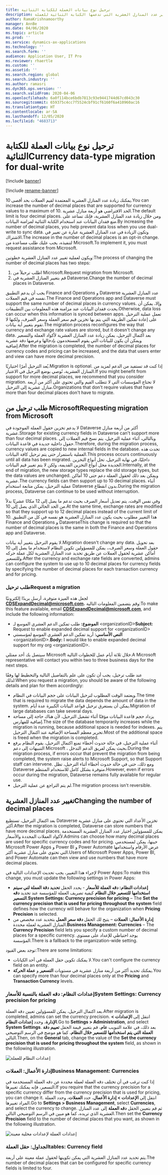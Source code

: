 ```yaml
---
title: ترحيل نوع بيانات العملة للكتابة الثنائية
description: يوضح هذا الموضوع كيفية تغيير عدد المنازل العشرية التي تدعمها الكتابة الثنائية للعملة.
author: RamaKrishnamoorthy
manager: AnnBe
ms.date: 04/06/2020
ms.topic: article
ms.prod: ''
ms.service: dynamics-ax-applications
ms.technology: ''
ms.search.form: ''
audience: Application User, IT Pro
ms.reviewer: rhaertle
ms.custom: ''
ms.assetid: ''
ms.search.region: global
ms.search.industry: ''
ms.author: ramasri
ms.dyn365.ops.version: ''
ms.search.validFrom: 2020-04-06
ms.openlocfilehash: 6a0f114bce6bdb7813c93e9441744d67cd043c30
ms.sourcegitcommit: 659375c4cc7f5524cbf91cf6160f6a410960ac16
ms.translationtype: HT
ms.contentlocale: ar-SA
ms.lasthandoff: 12/05/2020
ms.locfileid: "4683713"
---
```

# <a name="currency-data-type-migration-for-dual-write"></a><span data-ttu-id="20440-103">ترحيل نوع بيانات العملة للكتابة الثنائية</span><span class="sxs-lookup"><span data-stu-id="20440-103">Currency data-type migration for dual-write</span></span>

[!include [banner](../../includes/banner.md)]

[!include [rename-banner](~/includes/cc-data-platform-banner.md)]

<span data-ttu-id="20440-104">يمكنك زيادة عدد المنازل العشرية المعتمدة لقيم العملات بحد أقصى 10.</span><span class="sxs-lookup"><span data-stu-id="20440-104">You can increase the number of decimal places that are supported for currency values to a maximum of 10.</span></span> <span data-ttu-id="20440-105">الحد الافتراضي هو أربعة منازل عشرية.</span><span class="sxs-lookup"><span data-stu-id="20440-105">The default limit is four decimal places.</span></span> <span data-ttu-id="20440-106">ومن خلال زيادة عدد المنازل العشرية، فإنك تساعد على منع فقدان البيانات عند استخدام الكتابة الثنائية لمزامنة البيانات.</span><span class="sxs-lookup"><span data-stu-id="20440-106">By increasing the number of decimal places, you help prevent data loss when you use dual-write to sync data.</span></span> <span data-ttu-id="20440-107">وتكون الزيادة في عدد المنازل العشرية عبارة عن تغيير في الاشتراك.</span><span class="sxs-lookup"><span data-stu-id="20440-107">The increase in the number of decimal places is an opt-in change.</span></span> <span data-ttu-id="20440-108">لتنفيذه، يجب عليك طلب مساعدة من Microsoft.</span><span class="sxs-lookup"><span data-stu-id="20440-108">To implement it, you must request assistance from Microsoft.</span></span>

<span data-ttu-id="20440-109">ويكون لعملية تغيير عدد المنازل العشرية خطوتين:</span><span class="sxs-lookup"><span data-stu-id="20440-109">The process of changing the number of decimal places has two steps:</span></span>

1. <span data-ttu-id="20440-110">اطلب ترحيلاً من Microsoft.</span><span class="sxs-lookup"><span data-stu-id="20440-110">Request migration from Microsoft.</span></span>
2. <span data-ttu-id="20440-111">قم بتغيير المنازل العشرية في Dataverse.</span><span class="sxs-lookup"><span data-stu-id="20440-111">Change the number of decimal places in Dataverse.</span></span>

<span data-ttu-id="20440-112">يجب أن يدعم التطبيق Finance and Operations و Dataverse عدد المنازل العشرية نفسه في قيم العملات.</span><span class="sxs-lookup"><span data-stu-id="20440-112">The Finance and Operations app and Dataverse must support the same number of decimal places in currency values.</span></span> <span data-ttu-id="20440-113">وإلا، يمكن أن يحدث فقدان البيانات عند مزامنة هذه المعلومات بين التطبيقات.</span><span class="sxs-lookup"><span data-stu-id="20440-113">Otherwise, data loss can occur when this information is synced between apps.</span></span> <span data-ttu-id="20440-114">تعمل عملية الترحيل على إعادة تمكين الطريقة التي يتم بها تخزين قيم سعر العملة وسعر الصرف، ولكنها لا تقوم بتغيير أية بيانات.</span><span class="sxs-lookup"><span data-stu-id="20440-114">The migration process reconfigures the way that currency and exchange rate values are stored, but it doesn't change any data.</span></span> <span data-ttu-id="20440-115">بعد اكتمال الترحيل، يمكن زيادة عدد المنازل العشرية لأكواد العملة والتسعير ويمكن أن يكون للبيانات التي يقوم المستخدمون بإدخالها وعرضها دقة عشرية إضافية.</span><span class="sxs-lookup"><span data-stu-id="20440-115">After the migration is completed, the number of decimal places for currency codes and pricing can be increased, and the data that users enter and view can have more decimal precision.</span></span>

<span data-ttu-id="20440-116">يُعد الترحيل أمرًا اختياريًا.</span><span class="sxs-lookup"><span data-stu-id="20440-116">Migration is optional.</span></span> <span data-ttu-id="20440-117">إذا كنت قد تستفيد من الدعم لمزيد من المنازل العشرية، نُوصي بوضع الترحيل في الاعتبار.</span><span class="sxs-lookup"><span data-stu-id="20440-117">If you might benefit from support for more decimal places, we recommend that you consider migration.</span></span> <span data-ttu-id="20440-118">لا تحتاج المؤسسات التي لا تتطلب القيم والتي تحتوي على أكثر من أربعة منازل عشرية إلى الترحيل.</span><span class="sxs-lookup"><span data-stu-id="20440-118">Organizations that don't require values that have more than four decimal places don't have to migrate.</span></span>

## <a name="requesting-migration-from-microsoft"></a><span data-ttu-id="20440-119">طلب ترحيل من Microsoft</span><span class="sxs-lookup"><span data-stu-id="20440-119">Requesting migration from Microsoft</span></span>

<span data-ttu-id="20440-120">لا يدعم تخزين حقول العملة الموجودة في Dataverse أكثر من أربعة منازل عشرية.</span><span class="sxs-lookup"><span data-stu-id="20440-120">Storage for existing currency fields in Dataverse can't support more than four decimal places.</span></span> <span data-ttu-id="20440-121">وبالتالي، أثناء عملية الترحيل، يتم نسخ قيم العملات إلى حقول داخلية جديدة في قاعدة البيانات.</span><span class="sxs-lookup"><span data-stu-id="20440-121">Therefore, during the migration process, currency values are copied to new internal fields in the database.</span></span> <span data-ttu-id="20440-122">تحدث هذه العملية باستمرار حتى يتم ترحيل كافة البيانات.</span><span class="sxs-lookup"><span data-stu-id="20440-122">This process occurs continuously until all data has been migrated.</span></span> <span data-ttu-id="20440-123">داخليًا، في نهاية الترحيل، تحل أنواع التخزين الجديدة محل أنواع التخزين القديمة، ولكن لا يتم تغيير قيم البيانات.</span><span class="sxs-lookup"><span data-stu-id="20440-123">Internally, at the end of migration, the new storage types replace the old storage types, but the data values are unchanged.</span></span> <span data-ttu-id="20440-124">ويمكن بعد ذلك لحقول العملة دعم حتى 10 أماكن عشرية.</span><span class="sxs-lookup"><span data-stu-id="20440-124">The currency fields can then support up to 10 decimal places.</span></span> <span data-ttu-id="20440-125">أثناء عملية الترحيل، يمكن متابعة استخدام Dataverse بدون انقطاع.</span><span class="sxs-lookup"><span data-stu-id="20440-125">During the migration process, Dataverse can continue to be used without interruption.</span></span>

<span data-ttu-id="20440-126">وفي نفس الوقت، يتم تعديل أسعار الصرف بحيث تدعم ما يصل إلى 12 مكانًا عشريًا بدلاً من الحد الحالي الذي يصل إلى 10.</span><span class="sxs-lookup"><span data-stu-id="20440-126">At the same time, exchange rates are modified so that they support up to 12 decimal places instead of the current limit of 10.</span></span> <span data-ttu-id="20440-127">هذا التغيير مطلوب بحيث يكون عدد المنازل العشرية هو نفسه في كل من التطبيق Finance and Operations و Dataverse</span><span class="sxs-lookup"><span data-stu-id="20440-127">This change is required so that the number of decimal places is the same in both the Finance and Operations app and Dataverse.</span></span>

<span data-ttu-id="20440-128">لا يقوم الترحيل بتغيير أية بيانات.</span><span class="sxs-lookup"><span data-stu-id="20440-128">Migration doesn't change any data.</span></span> <span data-ttu-id="20440-129">بعد تحويل حقول العملة وسعر الصرف،، يمكن للمسؤولين تكوين النظام لاستخدام ما يصل إلى 10 أماكن عشرية لحقول العملات عن طريق تحديد عدد المنازل العشرية لكل عملة حركه وللتسعير.</span><span class="sxs-lookup"><span data-stu-id="20440-129">After the currency and exchange rate fields are converted, admins can configure the system to use up to 10 decimal places for currency fields by specifying the number of decimal places for each transaction currency and for pricing.</span></span>

### <a name="request-a-migration"></a><span data-ttu-id="20440-130">طلب ترحيل</span><span class="sxs-lookup"><span data-stu-id="20440-130">Request a migration</span></span>

<span data-ttu-id="20440-131">لجعل هذه الميزة متوفرة، أرسل بريدًا إلكترونيًا **CDSExpandDecimal@microsoft.com**، وقم بتضمين المعلومات التالية:</span><span class="sxs-lookup"><span data-stu-id="20440-131">To make this feature available, email **CDSExpandDecimal@microsoft.com**, and include the following information:</span></span>

+ <span data-ttu-id="20440-132">**الموضوع:** طلب تمكين الدعم العشري الموسع لـ \<organizationID\></span><span class="sxs-lookup"><span data-stu-id="20440-132">**Subject:** Request to enable expanded decimal support for \<organizationID\></span></span>
+ <span data-ttu-id="20440-133">**النص الأساسي:** أريد تمكين الدعم العشري الموسع لمؤسستي \<organizationID\>.</span><span class="sxs-lookup"><span data-stu-id="20440-133">**Body:** I would like to enable expanded decimal support for my org \<organizationID\>.</span></span>

<span data-ttu-id="20440-134">سيتصل بك أحد ممثلي Microsoft خلال ثلاثة أيام عمل للخطوات التالية.</span><span class="sxs-lookup"><span data-stu-id="20440-134">A Microsoft representative will contact you within two to three business days for the next steps.</span></span>

<span data-ttu-id="20440-135">عند طلب ترحيل، يجب أن تكون على علم بالتفاصيل التالية والتخطيط لها وفقًا لذلك:</span><span class="sxs-lookup"><span data-stu-id="20440-135">When you request a migration, you should be aware of the following details and plan for them accordingly:</span></span>

+ <span data-ttu-id="20440-136">ويعتمد الوقت المطلوب لترحيل البيانات على حجم البيانات في النظام.</span><span class="sxs-lookup"><span data-stu-id="20440-136">The time that is required to migrate the data depends the amount of data in the system.</span></span> <span data-ttu-id="20440-137">يمكن أن يستغرق ترحيل قواعد البيانات الكبيرة عدة أيام.</span><span class="sxs-lookup"><span data-stu-id="20440-137">Migration of large databases can take several days.</span></span>
+ <span data-ttu-id="20440-138">يزداد حجم قاعدة البيانات مؤقتًا أثناء تشغيل الترحيل، لأن هناك حاجة إلى مساحة إضافية للفهارس.</span><span class="sxs-lookup"><span data-stu-id="20440-138">The size of the database temporarily increases while the migration is running, because additional space is needed for indexes.</span></span> <span data-ttu-id="20440-139">يتم تحرير معظم المساحة الإضافية عند اكتمال الترحيل.</span><span class="sxs-lookup"><span data-stu-id="20440-139">Most of the additional space is freed when the migration is completed.</span></span>
+ <span data-ttu-id="20440-140">أثناء عملية الترحيل، في حالة حدوث أخطاء تمنع اكتمال الترحيل، يقوم النظام برفع التنبيهات إلى دعم Microsoft ، بحيث يمكن لفريق الدعم التدخل.</span><span class="sxs-lookup"><span data-stu-id="20440-140">During the migration process, if errors occur that prevent the migration from being completed, the system raise alerts to Microsoft Support, so that Support staff can intervene.</span></span> <span data-ttu-id="20440-141">ومع ذلك، حتى في حالة حدوث أخطاء أثناء الترحيل، تظل Dataverse متوفرة بشكل كامل للاستخدام المنتظم.</span><span class="sxs-lookup"><span data-stu-id="20440-141">However, even if errors occur during the migration, Dataverse remains fully available for regular use.</span></span>
+ <span data-ttu-id="20440-142">لم يتم التراجع عن عملية الترحيل.</span><span class="sxs-lookup"><span data-stu-id="20440-142">The migration process isn't reversible.</span></span>

## <a name="changing-the-number-of-decimal-places"></a><span data-ttu-id="20440-143">تغيير عدد المنازل العشرية</span><span class="sxs-lookup"><span data-stu-id="20440-143">Changing the number of decimal places</span></span>

<span data-ttu-id="20440-144">بعد اكتمال الترحيل، تستطيع Dataverse تخزين الأعداد التي تحتوي على منازل عشرية أكثر.</span><span class="sxs-lookup"><span data-stu-id="20440-144">After the migration is completed, Dataverse can store numbers that have more decimal places.</span></span> <span data-ttu-id="20440-145">يمكن للمسؤولين اختيار عدد المنازل العشرية المستخدمة لأكواد العملات المحددة والأسعار.</span><span class="sxs-lookup"><span data-stu-id="20440-145">Admins can choose how many decimal places are used for specific currency codes and for pricing.</span></span> <span data-ttu-id="20440-146">حينها، يمكن لمستخدمي Microsoft Power Apps و Power BI و Power Automate عرض الأرقام واستخدامها التي تحتوي على منازل عشرية أكثر.</span><span class="sxs-lookup"><span data-stu-id="20440-146">Users of Microsoft Power Apps, Power BI, and Power Automate can then view and use numbers that have more decimal places.</span></span>

<span data-ttu-id="20440-147">لإجراء هذا التغيير، يجب تحديث الإعدادات التالية في Power Apps:</span><span class="sxs-lookup"><span data-stu-id="20440-147">To make this change, you must update the following settings in Power Apps:</span></span>

+ <span data-ttu-id="20440-148">**إعدادات النظام: دقه العملة للأسعار** - يحدد الحقل **تحديد دقة العملة لتي سيتم استخدامها للتسعير خلال النظام** كيفية تصريف العملة للمؤسسة عند تحديد **دقه التسعير**.</span><span class="sxs-lookup"><span data-stu-id="20440-148">**System Settings: Currency precision for pricing** – The **Set the currency precision that is used for pricing throughout the system** field defines how the currency will behave for the organization when **Pricing Precision** is selected.</span></span>
+ <span data-ttu-id="20440-149">**إدارة الأعمال: العملات** – يتيح لك الحقل **دقة سعر العمل** بتحديد عدد مخصص من المنازل العشرية لعملة محددة.</span><span class="sxs-lookup"><span data-stu-id="20440-149">**Business Management: Currencies** – The **Currency Precision** field lets you specify a custom number of decimal places for a specific currency.</span></span> <span data-ttu-id="20440-150">يوجد احتياطي للإعداد على مستوى المؤسسة.</span><span class="sxs-lookup"><span data-stu-id="20440-150">There is a fallback to the organization-wide setting.</span></span>

<span data-ttu-id="20440-151">توجد بعض القيود:</span><span class="sxs-lookup"><span data-stu-id="20440-151">There are some limitations:</span></span>

+ <span data-ttu-id="20440-152">لا يمكنك تكوين حقل العملة في أحد الكيانات.</span><span class="sxs-lookup"><span data-stu-id="20440-152">You can't configure the currency field on an entity.</span></span>
+ <span data-ttu-id="20440-153">يمكنك تحديد أكثر من أربعة منازل عشرية في مستويات **التسعير** و **عملة الحركة**.</span><span class="sxs-lookup"><span data-stu-id="20440-153">You can specify more than four decimal places only at the **Pricing** and **Transaction Currency** levels.</span></span>

### <a name="system-settings-currency-precision-for-pricing"></a><span data-ttu-id="20440-154">إعدادات النظام: دقه العملة بالنسبة للأسعار</span><span class="sxs-lookup"><span data-stu-id="20440-154">System Settings: Currency precision for pricing</span></span>

<span data-ttu-id="20440-155">بعد اكتمال الترحيل، يمكن للمسؤولين تعيين دقه العملة.</span><span class="sxs-lookup"><span data-stu-id="20440-155">After migration is completed, admins can set the currency precision.</span></span> <span data-ttu-id="20440-156">انتقل إلى **الإعدادات \> الإدارة**، وحدد **إعدادات النظام**.</span><span class="sxs-lookup"><span data-stu-id="20440-156">Go to **Settings \> Administration**, and select **System Settings**.</span></span> <span data-ttu-id="20440-157">بعد ذلك، في علامة التبويب **عام**، قم بتغيير قيمة الحقل **تعييم دقة العملة التي يتم استخدامها للتسعير خلال النظام**، كما هو موضح في الرسم التوضيحي التالي.</span><span class="sxs-lookup"><span data-stu-id="20440-157">Then, on the **General** tab, change the value of the **Set the currency precision that is used for pricing throughout the system** field, as shown in the following illustration.</span></span>

![إعدادات النظام للعملة](media/currency-system-settings.png)

### <a name="business-management-currencies"></a><span data-ttu-id="20440-159">إدارة الأعمال: العملات</span><span class="sxs-lookup"><span data-stu-id="20440-159">Business Management: Currencies</span></span>

<span data-ttu-id="20440-160">إذا كنت ترغب في أن تختلف دقه العملة لعملة محددة عن دقه العملة المستخدمة في التسعير، فإنه يمكنك تغييرها.</span><span class="sxs-lookup"><span data-stu-id="20440-160">If you require that the currency precision for a specific currency differ from the currency precision that is used for pricing, you can change it.</span></span> <span data-ttu-id="20440-161">انتقل إلى **الإعدادات \> إدارة الأعمال**، حدد **العملات**، وحدد العملة المراد تغييرها.</span><span class="sxs-lookup"><span data-stu-id="20440-161">Go to **Settings \> Business Management**, select **Currencies**, and select the currency to change.</span></span> <span data-ttu-id="20440-162">ثم قم بتعيين الحقل **دقه العملة** إلى عدد المنازل العشرية الذي تريده، كما هو مبين في الرسم التوضيحي التالي.</span><span class="sxs-lookup"><span data-stu-id="20440-162">Then set the **Currency Precision** field to the number of decimal places that you want, as shown in the following illustration.</span></span>

![إعدادات العملة لإعدادات محلية معينة](media/specific-currency.png)

### <a name="tables-currency-field"></a><span data-ttu-id="20440-164">الجداول: حقل العملة</span><span class="sxs-lookup"><span data-stu-id="20440-164">tables: Currency field</span></span>

<span data-ttu-id="20440-165">يتم تحديد عدد المنازل العشرية التي يمكن تكوينها لحقول عملة معينة على أربعة.</span><span class="sxs-lookup"><span data-stu-id="20440-165">The number of decimal places that can be configured for specific currency fields is limited to four.</span></span>
